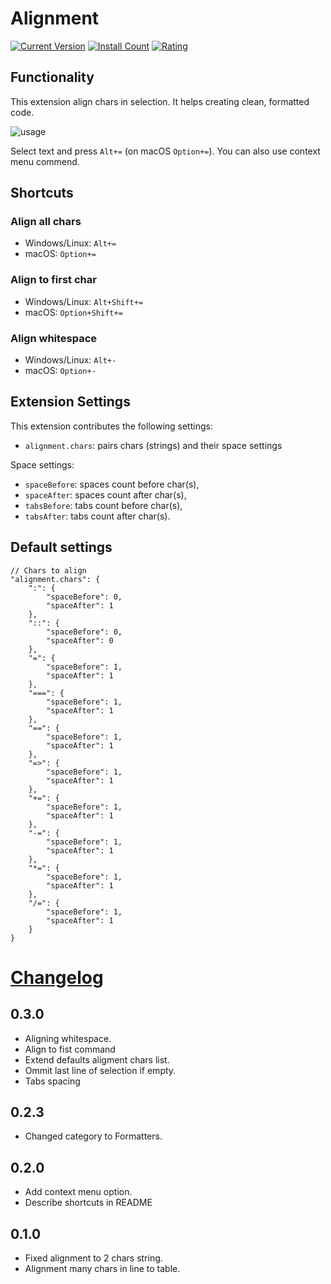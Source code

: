 # Alignment
[![Current Version](http://vsmarketplacebadge.apphb.com/version/annsk.alignment.svg)](https://marketplace.visualstudio.com/items?itemName=annsk.alignment)
[![Install Count](http://vsmarketplacebadge.apphb.com/installs/annsk.alignment.svg)](https://marketplace.visualstudio.com/items?itemName=annsk.alignment)
[![Rating](http://vsmarketplacebadge.apphb.com/rating-short/annsk.alignment.svg)](https://marketplace.visualstudio.com/items?itemName=annsk.alignment)

## Functionality

This extension align chars in selection. It helps creating clean, formatted code.

![usage](https://github.com/annsk/vscode-alignment/raw/master/docs/usage.gif)

Select text and press `Alt+=` (on macOS `Option+=`). You can also use context menu commend.

## Shortcuts

### Align all chars
* Windows/Linux: `Alt+=`
* macOS: `Option+=`

### Align to first char
* Windows/Linux: `Alt+Shift+=`
* macOS: `Option+Shift+=`

### Align whitespace
* Windows/Linux: `Alt+-`
* macOS: `Option+-`

## Extension Settings

This extension contributes the following settings:

* `alignment.chars`: pairs chars (strings) and their space settings

Space settings:

* `spaceBefore`: spaces count before char(s),
* `spaceAfter`: spaces count after char(s),
* `tabsBefore`: tabs count before char(s),
* `tabsAfter`: tabs count after char(s).

## Default settings

```
// Chars to align
"alignment.chars": {
    ":": {
        "spaceBefore": 0,
        "spaceAfter": 1
    },
    "::": {
        "spaceBefore": 0,
        "spaceAfter": 0
    },
    "=": {
        "spaceBefore": 1,
        "spaceAfter": 1
    },
    "===": {
        "spaceBefore": 1,
        "spaceAfter": 1
    },
    "==": {
        "spaceBefore": 1,
        "spaceAfter": 1
    },
    "=>": {
        "spaceBefore": 1,
        "spaceAfter": 1
    },
    "+=": {
        "spaceBefore": 1,
        "spaceAfter": 1
    },
    "-=": {
        "spaceBefore": 1,
        "spaceAfter": 1
    },
    "*=": {
        "spaceBefore": 1,
        "spaceAfter": 1
    },
    "/=": {
        "spaceBefore": 1,
        "spaceAfter": 1
    }
}
```

# [Changelog](https://github.com/annsk/vscode-alignment/blob/master/CHANGELOG.md)

## 0.3.0

* Aligning whitespace.
* Align to fist command
* Extend defaults aligment chars list.
* Ommit last line of selection if empty.
* Tabs spacing

## 0.2.3

* Changed category to Formatters.

## 0.2.0

* Add context menu option.
* Describe shortcuts in README

## 0.1.0

* Fixed alignment to 2 chars string.
* Alignment many chars in line to table.
